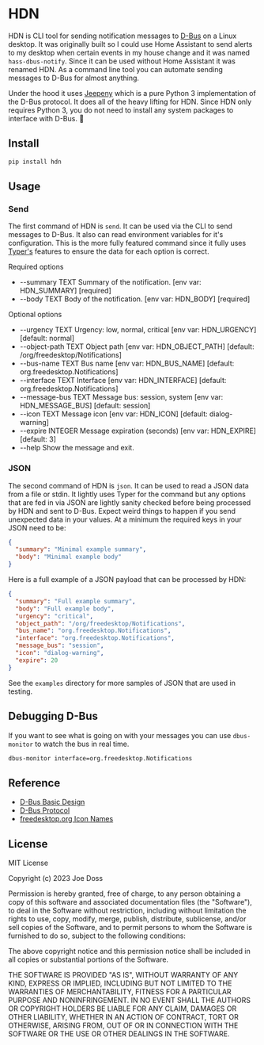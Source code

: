 # HDN

HDN is CLI tool for sending notification messages to [D-Bus](https://www.freedesktop.org/wiki/Software/dbus/) on a Linux desktop. It was originally built so I could use Home Assistant to send alerts to my desktop when certain events in my house change and it was named `hass-dbus-notify`. Since it can be used without Home Assistant it was renamed HDN. As a command line tool you can automate sending messages to D-Bus for almost anything.

Under the hood it uses [Jeepeny](https://jeepney.readthedocs.io/en/latest/index.html) which is a pure Python 3 implementation of the D-Bus protocol. It does all of the heavy lifting for HDN. Since HDN only requires Python 3, you do not need to install any system packages to interface with D-Bus. :tada:

## Install

```bash
pip install hdn
```

## Usage

### Send

The first command of HDN is `send`. It can be used via the CLI to send messages to D-Bus. It also can read environment variables for it's configuration. This is the more fully featured command since it fully uses [Typer's](https://typer.tiangolo.com/) features to ensure the data for each option is correct.

Required options

* --summary            TEXT     Summary of the notification. [env var: HDN_SUMMARY] [required]
* --body               TEXT     Body of the notification. [env var: HDN_BODY] [required]

Optional options

* --urgency            TEXT     Urgency: low, normal, critical [env var: HDN_URGENCY] [default: normal]
* --object-path        TEXT     Object path [env var: HDN_OBJECT_PATH] [default: /org/freedesktop/Notifications]
* --bus-name           TEXT     Bus name [env var: HDN_BUS_NAME] [default: org.freedesktop.Notifications]
* --interface          TEXT     Interface [env var: HDN_INTERFACE] [default: org.freedesktop.Notifications]
* --message-bus        TEXT     Message bus: session, system [env var: HDN_MESSAGE_BUS] [default: session]
* --icon               TEXT     Message icon [env var: HDN_ICON] [default: dialog-warning]
* --expire             INTEGER  Message expiration (seconds) [env var: HDN_EXPIRE] [default: 3]
* --help                        Show the message and exit.

### JSON

The second command of HDN is `json`. It can be used to read a JSON data from a file or stdin. It lightly uses Typer for the command but any options that are fed in via JSON are lightly sanity checked before being processed by HDN and sent to D-Bus. Expect weird things to happen if you send unexpected data in your values. At a minimum the required keys in your JSON need to be:

```json
{
  "summary": "Minimal example summary",
  "body": "Minimal example body"
}
```

Here is a full example of a JSON payload that can be processed by HDN:

```json
{
  "summary": "Full example summary",
  "body": "Full example body",
  "urgency": "critical",
  "object_path": "/org/freedesktop/Notifications",
  "bus_name": "org.freedesktop.Notifications",
  "interface": "org.freedesktop.Notifications",
  "message_bus": "session",
  "icon": "dialog-warning",
  "expire": 20
}
```

See the `examples` directory for more samples of JSON that are used in testing.

## Debugging D-Bus

If you want to see what is going on with your messages you can use `dbus-monitor` to watch the bus in real time.

```bash
dbus-monitor interface=org.freedesktop.Notifications
```

## Reference

* [D-Bus Basic Design](https://specifications.freedesktop.org/notification-spec/latest/ar01s02.html)
* [D-Bus Protocol](https://specifications.freedesktop.org/notification-spec/latest/ar01s09.html)
* [freedesktop.org Icon Names](https://specifications.freedesktop.org/icon-naming-spec/*icon-naming-spec-latest.html)

## License

MIT License

Copyright (c) 2023 Joe Doss

Permission is hereby granted, free of charge, to any person obtaining a copy
of this software and associated documentation files (the "Software"), to deal
in the Software without restriction, including without limitation the rights
to use, copy, modify, merge, publish, distribute, sublicense, and/or sell
copies of the Software, and to permit persons to whom the Software is
furnished to do so, subject to the following conditions:

The above copyright notice and this permission notice shall be included in all
copies or substantial portions of the Software.

THE SOFTWARE IS PROVIDED "AS IS", WITHOUT WARRANTY OF ANY KIND, EXPRESS OR
IMPLIED, INCLUDING BUT NOT LIMITED TO THE WARRANTIES OF MERCHANTABILITY,
FITNESS FOR A PARTICULAR PURPOSE AND NONINFRINGEMENT. IN NO EVENT SHALL THE
AUTHORS OR COPYRIGHT HOLDERS BE LIABLE FOR ANY CLAIM, DAMAGES OR OTHER
LIABILITY, WHETHER IN AN ACTION OF CONTRACT, TORT OR OTHERWISE, ARISING FROM,
OUT OF OR IN CONNECTION WITH THE SOFTWARE OR THE USE OR OTHER DEALINGS IN THE
SOFTWARE.
